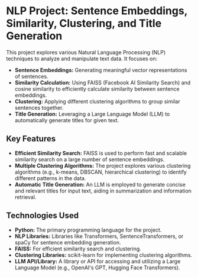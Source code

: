 # NLP Project: Sentence Embeddings, Similarity, Clustering, and Title Generation

This project explores various Natural Language Processing (NLP) techniques to analyze and manipulate text data. It focuses on:

* **Sentence Embeddings:** Generating meaningful vector representations of sentences.
* **Similarity Calculation:**  Using FAISS (Facebook AI Similarity Search) and cosine similarity to efficiently calculate similarity between sentence embeddings.
* **Clustering:** Applying different clustering algorithms to group similar sentences together.
* **Title Generation:** Leveraging a Large Language Model (LLM) to automatically generate titles for given text.

## Key Features

* **Efficient Similarity Search:** FAISS is used to perform fast and scalable similarity search on a large number of sentence embeddings.
* **Multiple Clustering Algorithms:** The project explores various clustering algorithms (e.g., k-means, DBSCAN, hierarchical clustering) to identify different patterns in the data.
* **Automatic Title Generation:** An LLM is employed to generate concise and relevant titles for input text, aiding in summarization and information retrieval.

## Technologies Used

* **Python:** The primary programming language for the project.
* **NLP Libraries:** Libraries like Transformers, SentenceTransformers, or spaCy for sentence embedding generation.
* **FAISS:**  For efficient similarity search and clustering.
* **Clustering Libraries:** scikit-learn for implementing clustering algorithms.
* **LLM API/Library:**  A library or API for accessing and utilizing a Large Language Model (e.g., OpenAI's GPT, Hugging Face Transformers).
